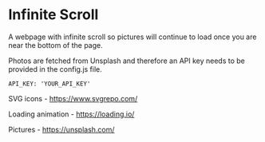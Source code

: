 # Infinite Scroll
A webpage with infinite scroll so pictures will continue to load once you are near the bottom of the page.

Photos are fetched from Unsplash and therefore an API key needs to be provided in the config.js file.
```
API_KEY: 'YOUR_API_KEY'
```

SVG icons - https://www.svgrepo.com/

Loading animation - https://loading.io/

Pictures - https://unsplash.com/